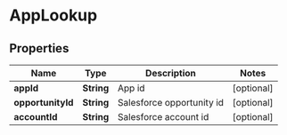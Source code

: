 
# AppLookup

## Properties
Name | Type | Description | Notes
------------ | ------------- | ------------- | -------------
**appId** | **String** | App id |  [optional]
**opportunityId** | **String** | Salesforce opportunity id |  [optional]
**accountId** | **String** | Salesforce account id |  [optional]



